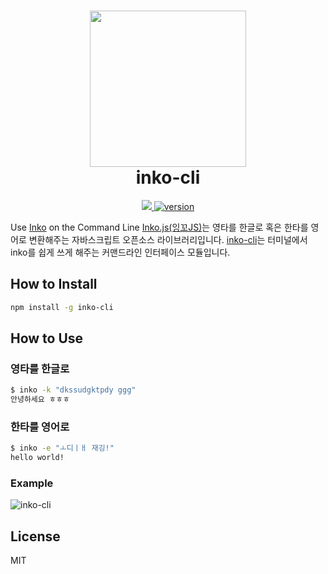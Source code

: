 <h1 align="center">
    <img height="250" src="https://github.com/JonJee/inko/blob/master/images/inko_logo.png?raw=true" />
    <br> inko-cli
</h1>

<p align="center">
  <a href="https://github.com/jonjee/inko-cli/blob/master/LICENSE">
    <img src="https://img.shields.io/github/license/jonjee/inko-cli.svg" />
  </a>
  <a href="https://npmjs.com/package/inko-cli">
    <img src="https://img.shields.io/npm/v/inko-cli.svg" alt="version" />
  </a>
</p>

Use [Inko](https://github.com/JonJee/inko) on the Command Line
[Inko.js(잉꼬JS)](https://github.com/JonJee/inko)는 영타를 한글로 혹은 한타를 영어로 변환해주는 자바스크립트 오픈소스 라이브러리입니다. [inko-cli](https://github.com/JonJee/inko-cli)는 터미널에서 inko를 쉽게 쓰게 해주는 커맨드라인 인터페이스 모듈입니다.

## How to Install
```bash
npm install -g inko-cli
```

## How to Use

### 영타를 한글로
```bash
$ inko -k "dkssudgktpdy ggg"
안녕하세요 ㅎㅎㅎ
```

### 한타를 영어로
```bash
$ inko -e "ㅗ디ㅣㅐ 재깅!"
hello world!
```

### Example
![inko-cli](https://raw.githubusercontent.com/JonJee/inko-cli/master/images/inko_cli_example.png)

## License
MIT